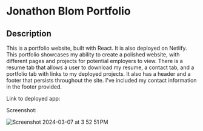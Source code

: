 # Jonathon Blom Portfolio

## Description
This is a portfolio website, built with React. It is also deployed on Netlify. This portfolio showcases my ability to create a polished website, with different pages and projects for potential employers to view. There is a resume tab that allows a user to download my resume, a contact tab, and a portfolio tab with links to my deployed projects. It also has a header and a footer that persists throughout the site. I've included my contact information in the footer provided.

Link to deployed app: 

Screenshot: 

![Screenshot 2024-03-07 at 3 52 51 PM](https://github.com/blomjonathon/reactportfolio/assets/126799836/6d4b1c4d-2f3c-46cd-bf51-3d211c9bc08d)
